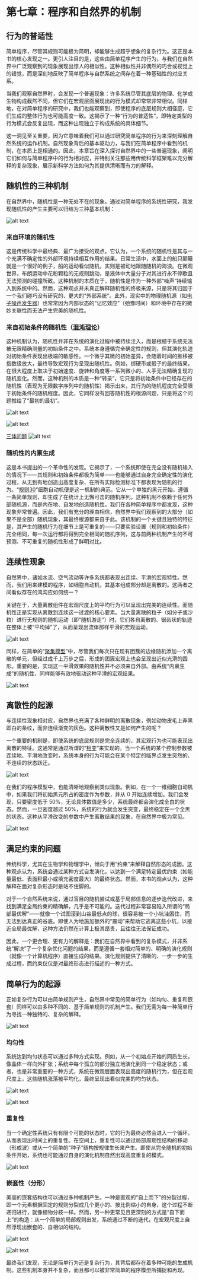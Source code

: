 # 第七章：程序和自然界的机制

## 行为的普适性

简单程序，尽管其规则可能极为简明，却能够生成超乎想象的复杂行为。这正是本书的核心发现之一。更引人注目的是，这些由简单程序产生的行为，与我们在自然界中广泛观察到的现象展现出惊人的相似性。这种相似性并非偶然的巧合或视觉上的错觉，而是深刻地反映了简单程序与自然系统之间存在着一种基础性的对应关系。

当我们观察自然界时，会发现一个普遍现象：许多系统尽管其底层的物理、化学或生物构成截然不同，但它们在宏观层面展现出的行为模式却常常非常相似。同样地，在对简单程序的研究中，我们也能观察到，即使程序的底层规则大相径庭，它们生成的整体行为也可能高度一致。这揭示了一种“行为的普适性”，即特定类型的行为模式会反复出现，而这种出现独立于构成系统的具体细节。

这一洞见至关重要，因为它意味着我们可以通过研究简单程序的行为来深刻理解自然系统的运作机制。自然现象背后的基本驱动力，与我们在简单程序中看到的机制，在本质上是相通的。因此，本章旨在深入探讨自然界中的一些普遍现象，阐明它们如何与简单程序中的行为相对应，并特别关注那些用传统科学框架难以充分解释的复杂现象，展示新科学方法如何为其提供清晰而有力的解释。

## 随机性的三种机制

在自然界中，随机性是一种无处不在的现象。通过对简单程序的系统性研究，我发现随机性的产生主要可以归结为三种基本机制：

![alt text](../../images/chapter7/image.png)

### 来自环境的随机性

这是传统科学中最经典、最广为接受的观点。它认为，一个系统的随机性是其与一个充满不确定性的外部环境持续相互作用的结果。日常生活中，水面上的船只颠簸就是一个很好的例子，船的运动看似随机，实则是被动地跟随随机的海浪。在微观世界，布朗运动中花粉颗粒的无规则跳动，是液体中大量分子对其进行永不停歇且无法预测的碰撞所致。这种机制的本质在于，随机性是作为一种外部“噪声”持续输入到系统中的。然而，这种观点并未真正解释随机性的终极来源，只是将其归因于一个我们碰巧没有研究的、更大的“外部系统”。此外，现实中的物理随机源（如[电子噪声发生器](annotation:electronic-noise-generator)）也常常因为内部状态的“记忆效应”（弛豫时间）和环境中存在的微妙关联性而无法产生完美的随机性。

### 来自初始条件的随机性（[混沌理论](annotation:deterministic-chaos)）

这种机制认为，随机性并非在系统的演化过程中被持续注入，而是根植于系统无法被无限精确测量的初始条件之中。系统本身遵循完全确定性的规则，但其演化轨迹对初始条件表现出极端的敏感性。一个微乎其微的初始差异，会随着时间的推移被指数级放大，最终导致宏观行为呈现出随机性。例如，掷硬币或骰子的最终结果，在很大程度上取决于初始速度、旋转和角度等一系列微小的、人手无法精确复现的随机变化。然而，这种机制的本质是一种“转录”，它只是将初始条件中已经存在的随机性（表现为无限数字序列中的随机性）揭示出来，其行为的随机程度完全受限于初始条件的随机程度。因此，它同样没有回答随机性的根源问题，只是将这个问题推给了“最初的最初”。

![alt text](../../images/chapter7/image-1.png)

![alt text](../../images/chapter7/image-2.png)

[三体问题](annotation:three-body-problem)
![alt text](../../images/chapter7/image-3.png)

### 随机性的内禀生成

这是本书提出的一个革命性的发现。它揭示了，一个系统即使在完全没有随机输入的情况下——其规则和初始条件都极为简单——也能够通过自身完全确定性的演化过程，从无到有地创造出高度复杂、在所有实际检测标准下都表现为随机的行为。“[规则30](annotation:rule-30)”细胞自动机便是这一机制的典范。它从一个单独的黑元开始，遵循一条简单规则，却生成了在统计上无懈可击的随机序列。这种机制不依赖于任何外部随机源，而是内在地、自发地创造随机性。我们在各种简单程序中都发现，这种现象非常普遍。因此，我们有充分的理由相信，自然界中我们观察到的大部分（如果不是全部）随机现象，其最终根源都来自于此。该机制的一个关键且独特的特征是，其产生的随机行为在细节上是可重复的——只要实验设置（规则和初始条件）完全相同，每一次运行都将得到完全相同的随机序列，这与前两种机制产生的不可预测、不可重复的随机性形成了鲜明对比。

## 连续性现象

自然界中，诸如水流、空气流动等许多系统都表现出连续、平滑的宏观特性。然而，我们用来建模的程序，如细胞自动机，其基本组成部分却是离散的。这两者之间看似存在的鸿沟应如何统一？

关键在于，大量离散组件在宏观尺度上的平均行为可以呈现出完美的连续性。而随机性正是实现从离散到连续这一过渡的核心要素。当大量离散的粒子（如分子或沙粒）进行无规则的随机运动（即“随机游走”）时，它们各自离散的、锯齿状的轨迹在整体上被“平均掉”了，从而呈现出流体那样平滑的宏观运动。

![alt text](../../images/chapter7/image-4.png)

同样，在简单的“[聚集模型](annotation:aggregation-model)”中，尽管我们每次只在现有团簇的边缘随机添加一个离散的单元，但经过成千上万步之后，形成的团簇宏观上也会呈现出近似光滑的圆形。重要的是，实现这一平滑效果的随机性并不必须来自外部。由系统“内禀生成”的随机性，同样能够有效地驱动这种平滑的宏观结果。

![alt text](../../images/chapter7/image-5.png)

## 离散性的起源

与连续性现象相对应，自然界也充满了各种鲜明的离散现象，例如动物皮毛上非黑即白的条纹，而非连续渐变的灰色。这种离散性又是如何产生的呢？

一个重要的机制是，即使系统的底层规则是完全连续的，其宏观行为也可能表现出离散的特征。这通常是通过所谓的“[相变](annotation:phase-transition)”来实现的。当一个系统的某个控制参数被连续地、平滑地改变时，系统本身的行为可能会在某个特定的临界点发生突然的、不连续的状态跃迁。

![alt text](../../images/chapter7/image-6.png)

在我们的程序模型中，也能清晰地观察到类似现象。例如，在一个一维细胞自动机中，如果我们将初始黑元所占的密度作为参数，并从 0 开始连续增加。我们会发现，只要密度低于 50%，无论具体数值是多少，系统最终都会演化成全白的状态。然而，一旦密度越过 50%，系统的行为就会发生突变，最终稳定在一个全黑的状态。这种从平滑改变的参数中产生离散结果的现象，在自然界中极为常见。

![alt text](../../images/chapter7/image-7.png)

## 满足约束的问题

传统科学，尤其在生物学和物理学中，倾向于用“约束”来解释自然形态的成因。这种观点认为，系统会通过某种方式自发演化，以达到一个满足特定最优约束（如能量最低、表面积最小或填充密度最大）的最终状态。然而，本书的观点认为，这种解释在面对复杂形态时是站不住脚的。

对于一个自然系统来说，通过盲目的随机尝试或基于局部信息的逐步迭代改进，来找到满足全局约束的精确解，几乎是不可能的。迭代过程非常容易陷入所谓的“局部最优解”——就像一个试图滚到山谷最低点的球，很容易被一个小坑洼困住，而无法到达真正的谷底。即使人为地施加额外的“震动”来帮助它逃离这些小坑，以接近全局最优解，这种方法仍然在计算上极其昂贵，且往往无法保证成功。

因此，一个更合理、更有力的解释是：我们在自然界中看到的复杂模式，并非系统“解决”了一个复杂优化问题的结果，而是遵循一套相对简单的、明确的演化规则（就像一个计算机程序）直接生成的结果。演化规则提供了清晰的、一步一步的生成过程，而约束仅仅是对最终形态进行描述的一种方式。

## 简单行为的起源

正如复杂行为可以由简单规则产生，自然界中常见的简单行为（如均匀、重复和嵌套）同样可以由多种不同的、基于简单规则的机制产生。我们无需为每一种简单行为寻找一种独特的、复杂的解释。

![alt text](../../images/chapter7/image-8.png)

### 均匀性

系统达到均匀状态可以通过多种方式实现。例如，从一个初始点开始的同质生长，像晶体一样向外扩张；系统中每个孤立的部分独立地演化到同一个稳定状态；或者，也是非常重要的一种方式，系统在微观层面表现出高度的随机行为，但在宏观尺度上，这些随机涨落被平均化，最终呈现出看似完美的均匀状态。

![alt text](../../images/chapter7/image-9.png)

![alt text](../../images/chapter7/image-10.png)

### 重复性

当一个确定性系统只有有限个可能的状态时，它的行为最终必然会进入一个循环，从而表现出时间上的重复性。在空间上，重复性可以通过局部周期性结构的移动（形成波）或从一个简单的“种子”结构按规律生长来产生。即使从完全随机的初始条件开始，系统也可能通过自身的演化机制自然出现高度重复的模式。

![alt text](../../images/chapter7/image-11.png)

### 嵌套性（分形）

美丽的嵌套结构也可以通过多种机制产生。一种是直观的“自上而下”的分裂过程，即一个元素根据固定的规则分裂成几个更小的、按比例缩小的自身，这个过程不断递归进行，就像植物分枝一样。然而，另一种更常见且更深刻的方式是“自下而上”的构造：从一个简单的局部规则出发，系统通过不断的迭代，在宏观尺度上自然浮现出嵌套的、自相似的结构。

![alt text](../../images/chapter7/image-12.png)

![alt text](../../images/chapter7/image-13.png)

最终我们发现，无论是简单行为还是复杂行为，其背后都存在着多种可能的生成机制。这些机制本身并不复杂，而且都可以被非常简单的程序模型所捕捉和再现。
